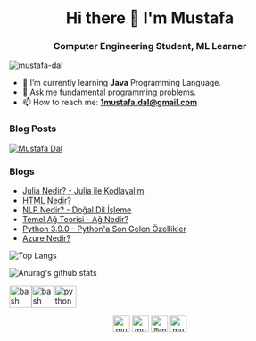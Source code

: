 <h1 align="center"> Hi there 👋 I'm Mustafa </h1>
<h3 align="center"> Computer Engineering Student, ML Learner </h3>
<p align="left"> <img src="https://komarev.com/ghpvc/?username=mustafa-dal" alt="mustafa-dal" /> </p>

- 🌱 I’m currently learning **Java** Programming Language.
- 💬 Ask me fundamental programming problems.
- 📫 How to reach me: **1mustafa.dal@gmail.com**

### Blog Posts
<!-- BLOG-POST-LIST:START -->
[![Mustafa Dal](https://github-readme-medium.vercel.app/?username=mustafa-dal)](https://mustafa-dal.medium.com/)
<!-- BLOG-POST-LIST:END -->
### Blogs
* <a href="https://www.mertmekatronik.com/julia-nedir" target="_blank">Julia Nedir? - Julia ile Kodlayalım</a>
* <a href="https://www.mertmekatronik.com/html-nedir" target="_blank">HTML Nedir?</a>
* [NLP Nedir? - Doğal Dil İşleme](https://www.mertmekatronik.com/nlp-nedir)
* [Temel Ağ Teorisi - Ağ Nedir?](https://www.mertmekatronik.com/temel-ag-teorisi)
* [Python 3.9.0 - Python'a Son Gelen Özellikler](https://www.mertmekatronik.com/python-390)
* [Azure Nedir?](https://www.mertmekatronik.com/azure-nedir)


![Top Langs](https://github-readme-stats.vercel.app/api/top-langs/?username=mustafa-dal&theme=algolia&layout=compact&langs_count=8)

![Anurag's github stats](https://github-readme-stats.vercel.app/api?username=mustafa-dal&theme=algolia&show_icons=true)

<p align="left">
<img src="https://www.vectorlogo.zone/logos/gnu_bash/gnu_bash-icon.svg" alt="bash" width="40" height="40"/><img src="https://www.vectorlogo.zone/logos/java/java-icon.svg" alt="bash" width="40" height="40"/><img src="https://www.vectorlogo.zone/logos/python/python-icon.svg" alt="python" width="40" height="40"/> </p> <p align="center">
<a href="https://twitter.com/mustafadal_" target="_blank"><img align="center" src="https://www.vectorlogo.zone/logos/twitter/twitter-icon.svg" alt="mustafa-dal" height="30" width="30" /></a>
<a href="https://www.linkedin.com/in/mustafa-dal1/" target="blank"><img align="center" src="https://www.vectorlogo.zone/logos/linkedin/linkedin-icon.svg" alt="mustafa-dal" height="30" width="30" /></a>
<a href="https://medium.com/@mustafa-dal" target="_blank"><img align="center" src="https://www.vectorlogo.zone/logos/medium/medium-icon.svg" alt="@mustafa-dal" height="30" width="30" /></a>
<a href="https://kaggle.com/mustafa0dal" target="_blank"><img align="center" src="https://www.vectorlogo.zone/logos/kaggle/kaggle-icon.svg" alt="mustafa0dal" height="30" width="30" /></a>
</p>


